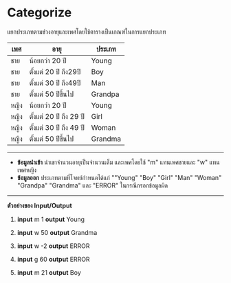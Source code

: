 # Categorize

แยกประเภทตามช่วงอายุและเพศโดยใช้ตารางเป็นเกณฑ์ในการแยกประเภท

| เพศ     |   อายุ | ประเภท |
| -------- | -------- | -------- |
| ชาย   |น้อยกว่า 20 ปี         | Young   |
| ชาย   |ตั้งแต่ 20 ปี ถึง29ปี    | Boy     |
|  ชาย  |ตั้งแต่ 30 ปี ถึง49ปี    | Man     |
|  ชาย  |ตั้งแต่ 50 ปีขึ้นไป      | Grandpa  |
| หญิง   |น้อยกว่า 20 ปี         | Young   |
| หญิง   |ตั้งแต่ 20 ปี ถึง 29 ปี    | Girl     |
|  หญิง  |ตั้งแต่ 30 ปี ถึง 49 ปี    | Woman     |
|  หญิง  |ตั้งแต่ 50 ปีขึ้นไป      | Grandma  |

---
* **ข้อมูลนำเข้า** นำเขาจำนวนอายุเป็นจำนวนเต็ม และเพศโดยใช้ "m" แทนเพศชายและ "w" แทนเพศหญิง
* **ข้อมูลออก** ประเภทตามที่โจทย์กำหนดได้แก่ ""Young" "Boy" "Girl" "Man" "Woman" "Grandpa" "Grandma" และ "ERROR" ในกรณีกรอกข้อมูลผิด
---
**ตัวอย่างของ Input/Output**

1. **input** m 1 **output** Young

2. **input** w 50 **output** Grandma

3. **input** w -2 **output** ERROR

4. **input** g 60 **output** ERROR

5. **input** m 21 **output** Boy
